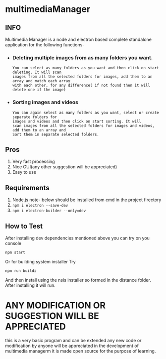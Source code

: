 # multimediaManager

## INFO
Multimedia Manager is a node and electron based complete standalone application for the following functions-
* ### Deleting multiple images from as many folders you want.
      You can select as many folders as you want and then click on start deleting. It will scan 
      images from all the selected folders for images, add them to an array and match each array 
      with each other, for any difference( if not found then it will delete one if the image)
* ### Sorting images and videos
      You can again select as many folders as you want, select or create separate folders for  
      images and videos and then click on start sorting. It will 
      scan images from all the selected folders for images and videos, add them to an array and
      Sort them in separate selected folders.
## Pros
1. Very fast processing
2. Nice GUI(any other suggestion will be appreciated)
3. Easy to use
## Requirements
1. Node.js
note- below should be installed from cmd in the project firectory
2. `npm i electron --save-dev`
3. `npm i electron-builder --only=dev`
## How to Test
After installing dev dependencies mentioned above you can try on you console

`npm start`

Or for building  system installer
Try 

`npm run buildi`

And then install using the nsis installer so formed in the distance folder. After installing it will run.
# ANY MODIFICATION OR SUGGESTION WILL BE APPRECIATED
this is a very basic program and can be extended  any new code or modification by anyone will be appreciated in the development of multimedia managerm it is made open source for the purpose of learning.
